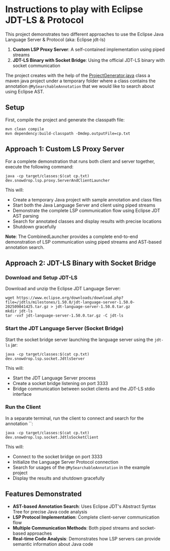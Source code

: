 # Instructions to play with Eclipse JDT-LS & Protocol

This project demonstrates two different approaches to use the Eclipse Java Language Server & Protocol (aka: Eclipse jdt-ls)

1. **Custom LSP Proxy Server**: A self-contained implementation using piped streams
2. **JDT-LS Binary with Socket Bridge**: Using the official JDT-LS binary with socket communication

The project creates with the help of the [ProjectGenerator.java](src/main/java/dev/snowdrop/lsp/common/utils/ProjectGenerator.java) class a maven java project under a temporary folder where a class contains the annotation `@MySearchableAnnotation` that we would like to search about using Eclipse AST.

## Setup

First, compile the project and generate the classpath file:

```shell
mvn clean compile
mvn dependency:build-classpath -Dmdep.outputFile=cp.txt
```

## Approach 1: Custom LS Proxy Server

For a complete demonstration that runs both client and server together, execute the following command:

```shell
java -cp target/classes:$(cat cp.txt) dev.snowdrop.lsp.proxy.ServerAndClientLauncher
```

This will:
- Create a temporary Java project with sample annotation and class files
- Start both the Java Language Server and client using piped streams
- Demonstrate the complete LSP communication flow using Eclipse JDT AST parsing
- Search for annotated classes and display results with precise locations
- Shutdown gracefully

**Note**: The CombinedLauncher provides a complete end-to-end demonstration of LSP communication using piped streams and AST-based annotation search.

## Approach 2: JDT-LS Binary with Socket Bridge

### Download and Setup JDT-LS

Download and unzip the Eclipse JDT Language Server:

```shell
wget https://www.eclipse.org/downloads/download.php?file=/jdtls/milestones/1.50.0/jdt-language-server-1.50.0-202509041425.tar.gz > jdt-language-server-1.50.0.tar.gz
mkdir jdt-ls
tar -vxf jdt-language-server-1.50.0.tar.gz -C jdt-ls
```

### Start the JDT Language Server (Socket Bridge)

Start the socket bridge server launching the language server using the `jdt-ls` jar:

```shell
java -cp target/classes:$(cat cp.txt) dev.snowdrop.lsp.socket.JdtlsServer
```

This will:
- Start the JDT Language Server process
- Create a socket bridge listening on port 3333
- Bridge communication between socket clients and the JDT-LS stdio interface

### Run the Client

In a separate terminal, run the client to connect and search for the annotation ``:

```shell
java -cp target/classes:$(cat cp.txt) dev.snowdrop.lsp.socket.JdtlsSocketClient
```

This will:
- Connect to the socket bridge on port 3333
- Initialize the Language Server Protocol connection
- Search for usages of the `@MySearchableAnnotation` in the example project
- Display the results and shutdown gracefully

## Features Demonstrated

- **AST-based Annotation Search**: Uses Eclipse JDT's Abstract Syntax Tree for precise Java code analysis
- **LSP Protocol Implementation**: Complete client-server communication flow
- **Multiple Communication Methods**: Both piped streams and socket-based approaches
- **Real-time Code Analysis**: Demonstrates how LSP servers can provide semantic information about Java code

